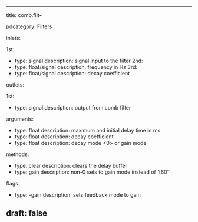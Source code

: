 --- 


title: comb.filt~

pdcategory: Filters

inlets:

  1st:
  - type: signal
    description: signal input to the filter
  2nd:
  - type: float/signal
    description: frequency in Hz
  3rd:
  - type: float/signal
    description: decay coefficient

outlets:

  1st:
  - type: signal
    description: output from comb filter

arguments:
  - type: float
    description: maximum and initial delay time in ms
  - type: float
    description: decay coefficient
  - type: float
    description: decay mode <0> or gain mode <non-0>

methods:
  - type: clear
    description: clears the delay buffer
  - type: gain <float>
    description: non-0 sets to gain mode instead of 't60'

flags:
  - type: -gain
    description: sets feedback mode to gain

draft: false
---